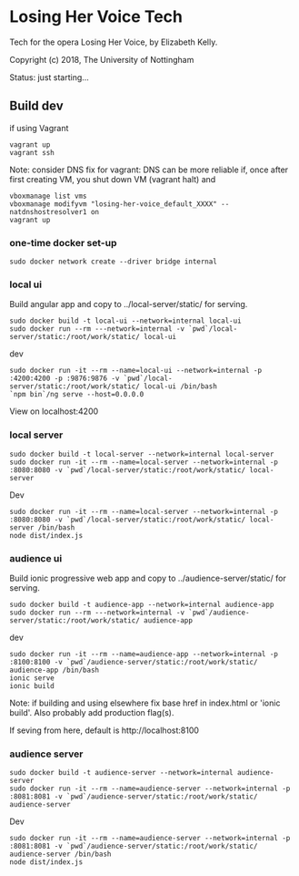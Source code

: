 # Losing Her Voice Tech

Tech for the opera Losing Her Voice, by Elizabeth Kelly.

Copyright (c) 2018, The University of Nottingham

Status: just starting...

## Build dev

if using Vagrant
```
vagrant up
vagrant ssh
```

Note: consider DNS fix for vagrant: DNS can be more reliable if, once after first creating VM, you shut down VM (vagrant halt) and
```
vboxmanage list vms
vboxmanage modifyvm "losing-her-voice_default_XXXX" --natdnshostresolver1 on
vagrant up
```

### one-time docker set-up

```
sudo docker network create --driver bridge internal
```

### local ui

Build angular app and copy to ../local-server/static/ for serving.

```
sudo docker build -t local-ui --network=internal local-ui
sudo docker run --rm ---network=internal -v `pwd`/local-server/static:/root/work/static/ local-ui
```

dev
```
sudo docker run -it --rm --name=local-ui --network=internal -p :4200:4200 -p :9876:9876 -v `pwd`/local-server/static:/root/work/static/ local-ui /bin/bash
`npm bin`/ng serve --host=0.0.0.0
```
View on localhost:4200

### local server

```
sudo docker build -t local-server --network=internal local-server
sudo docker run -it --rm --name=local-server --network=internal -p :8080:8080 -v `pwd`/local-server/static:/root/work/static/ local-server
```

Dev
```
sudo docker run -it --rm --name=local-server --network=internal -p :8080:8080 -v `pwd`/local-server/static:/root/work/static/ local-server /bin/bash
node dist/index.js
```

### audience ui

Build ionic progressive web app and copy to ../audience-server/static/ for serving.

```
sudo docker build -t audience-app --network=internal audience-app
sudo docker run --rm ---network=internal -v `pwd`/audience-server/static:/root/work/static/ audience-app
```

dev
```
sudo docker run -it --rm --name=audience-app --network=internal -p :8100:8100 -v `pwd`/audience-server/static:/root/work/static/ audience-app /bin/bash
ionic serve
ionic build
```

Note: if building and using elsewhere fix base href in index.html or 'ionic build'.
Also probably add production flag(s).

If seving from here, default is http://localhost:8100

### audience server

```
sudo docker build -t audience-server --network=internal audience-server
sudo docker run -it --rm --name=audience-server --network=internal -p :8081:8081 -v `pwd`/audience-server/static:/root/work/static/ audience-server
```

Dev
```
sudo docker run -it --rm --name=audience-server --network=internal -p :8081:8081 -v `pwd`/audience-server/static:/root/work/static/ audience-server /bin/bash
node dist/index.js
```

